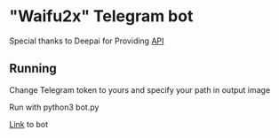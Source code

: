 # "Waifu2x" Telegram bot
Special thanks to Deepai for Providing [API](https://deepai.org/machine-learning-model/waifu2x)
## Running
Change Telegram token to yours and specify your path in output image

Run with python3 bot.py

[Link](https://t.me/waifu_2x_bot) to bot